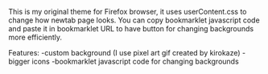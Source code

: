 This is my original theme for Firefox browser, it uses userContent.css to change how newtab page looks. You can copy bookmarklet javascript code and paste it in bookmarklet URL to have button for changing backgrounds more efficiently.


Features:
-custom background (I use pixel art gif created by kirokaze)
-bigger icons
-bookmarklet javascript code for changing backgrounds